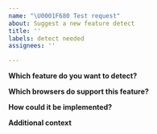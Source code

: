 ```yaml
---
name: "\U0001F680 Test request"
about: Suggest a new feature detect
title: ''
labels: detect needed
assignees: ''

---
```


**Which feature do you want to detect?**
<!-- Explain what the feature is about, throw a MDN link or similar -->

**Which browsers do support this feature?**
<!-- A brief explanation followed by a compatibility table like caniuse -->

**How could it be implemented?**
<!-- Is there a similar test? A stackoverflow answer? Maybe a variable is set on the browser?-->
<!-- Delete if you don't know -->

**Additional context**
<!-- Add anything else you want to say here -->
